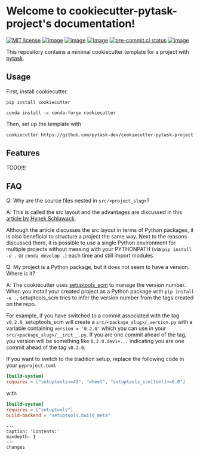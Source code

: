 # Welcome to cookiecutter-pytask-project's documentation!

[![MIT license](https://img.shields.io/github/license/pytask-dev/cookiecutter-pytask-project)](https://github.com/pytask-dev/cookiecutter-pytask-project)
[![image](https://readthedocs.org/projects/cookiecutter-pytask-project/badge/?version=latest)](https://cookiecutter-pytask-project.readthedocs.io/en/latest)
[![image](https://img.shields.io/github/workflow/status/pytask-dev/cookiecutter-pytask-project/main/main)](https://github.com/pytask-dev/cookiecutter-pytask-project/actions?query=branch%3Amain)
[![image](https://codecov.io/gh/pytask-dev/cookiecutter-pytask-project/branch/main/graph/badge.svg)](https://codecov.io/gh/pytask-dev/cookiecutter-pytask-project)
[![pre-commit.ci status](https://results.pre-commit.ci/badge/github/pytask-dev/cookiecutter-pytask-project/main.svg)](https://results.pre-commit.ci/latest/github/pytask-dev/cookiecutter-pytask-project/main)
[![image](https://img.shields.io/badge/code%20style-black-000000.svg)](https://github.com/psf/black)

This repository contains a minimal cookiecutter template for a project with
[pytask](https://github.com/pytask-dev/pytask).

## Usage

First, install cookiecutter.

```console
pip install cookiecutter

conda install -c conda-forge cookiecutter
```

Then, set up the template with

```console
cookiecutter https://github.com/pytask-dev/cookiecutter-pytask-project
```

## Features

TODO!!!

## FAQ

Q: Why are the source files nested in `src/<project_slug>`?

A: This is called the src layout and the advantages are discussed in this
[article by Hynek Schlawack](https://hynek.me/articles/testing-packaging/).

Although the article discusses the src layout in terms of Python packages, it is also
beneficial to structure a project the same way. Next to the reasons discussed there, it
is possible to use a single Python environment for multiple projects without messing
with your PYTHONPATH (via `pip install -e .` or `conda develop .`) each time and still
import modules.

Q: My project is a Python package, but it does not seem to have a version. Where is it?

A: The cookiecutter uses [setuptools_scm](https://github.com/pypa/setuptools_scm/) to
manage the version number. When you install your created project as a Python package
with `pip install -e .`, setuptools_scm tries to infer the version number from the tags
created on the repo.

For example, if you have switched to a commit associated with the tag `v0.2.0`,
setuptools_scm will create a `src/<package_slug>/_version.py` with a variable containing
`version = '0.2.0'` which you can use in your `src/<package_slug>/__init__.py`. If you
are one commit ahead of the tag, you version will be something like `0.2.0.dev1+...`
indicating you are one commit ahead of the tag `v0.2.0`.

If you want to switch to the tradition setup, replace the following code in your
`pyproject.toml`

```toml
[build-system]
requires = ["setuptools>=45", "wheel", "setuptools_scm[toml]>=6.0"]
```

with

```toml
[build-system]
requires = ["setuptools"]
build-backend = "setuptools.build_meta"
```

```{toctree}
---
caption: 'Contents:'
maxdepth: 1
---
changes
```
